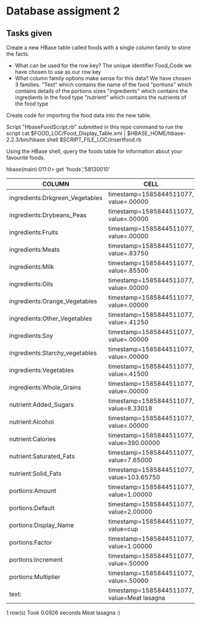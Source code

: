 # Database assigment 2


## Tasks given

Create a new HBase table called foods with a single column family to store the facts.

   *   What can be used for the row key?
       The unique identifier Food_Code we have chosen to use as our row key
   *   What column family options make sense for this data?
       We have chosen 3 families.
       "Text" which contains the name of the food
       "portions" which contains details of the portions sizes
       "ingredients" which contains the ingredients in the food type
       "nutrient" which contains the nutrients of the food type
   


 Create code for importing the food data into the new table.

 
   Script "HbaseFoodScript.rb" submitted in this repo
   command to run the script
   cat $FOOD_LOC/Food_Display_Table.xml | $HBASE_HOME/hbase-2.2.3/bin/hbase shell $SCRIPT_FILE_LOC/insertfood.rb

 Using the HBase shell, query the foods table for information about your favourite foods.

hbase(main):011:0> get 'foods','58130010'

|COLUMN                            |  CELL
| ------------- | ------------- |
|ingredients:Drkgreen_Vegetables   | timestamp=1585844511077, value=.00000|
ingredients:Drybeans_Peas          | timestamp=1585844511077, value=.00000
ingredients:Fruits                 | timestamp=1585844511077, value=.00000
ingredients:Meats                  | timestamp=1585844511077, value=.83750
ingredients:Milk                   | timestamp=1585844511077, value=.85500
ingredients:Oils                   | timestamp=1585844511077, value=.00000
ingredients:Orange_Vegetables      | timestamp=1585844511077, value=.00000
ingredients:Other_Vegetables       | timestamp=1585844511077, value=.41250
ingredients:Soy                    | timestamp=1585844511077, value=.00000
ingredients:Starchy_vegetables     | timestamp=1585844511077, value=.00000
ingredients:Vegetables             | timestamp=1585844511077, value=.41500
ingredients:Whole_Grains           | timestamp=1585844511077, value=.00000
nutrient:Added_Sugars              | timestamp=1585844511077, value=8.33018
nutrient:Alcohol                   | timestamp=1585844511077, value=.00000
nutrient:Calories                  | timestamp=1585844511077, value=390.00000
nutrient:Saturated_Fats            | timestamp=1585844511077, value=7.65000
nutrient:Solid_Fats                | timestamp=1585844511077, value=103.65750
portions:Amount                    | timestamp=1585844511077, value=1.00000
portions:Default                   | timestamp=1585844511077, value=2.00000
portions:Display_Name              | timestamp=1585844511077, value=cup
portions:Factor                    | timestamp=1585844511077, value=1.00000
portions:Increment                 | timestamp=1585844511077, value=.50000
portions:Multiplier                | timestamp=1585844511077, value=.50000
text:                              | timestamp=1585844511077, value=Meat lasagna

1 row(s)
Took 0.0926 seconds
Meat lasagna :)
